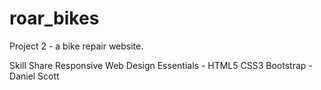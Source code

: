 # roar_bikes
Project 2 - a bike repair website. 

Skill Share Responsive Web Design Essentials - HTML5 CSS3 Bootstrap - Daniel Scott
